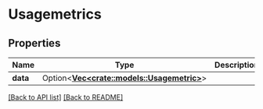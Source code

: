 # Usagemetrics

## Properties

Name | Type | Description | Notes
------------ | ------------- | ------------- | -------------
**data** | Option<[**Vec&lt;crate::models::Usagemetric&gt;**](Usagemetric.md)> |  | 

[[Back to API list]](../README.md#documentation-for-api-endpoints) [[Back to README]](../README.md)


